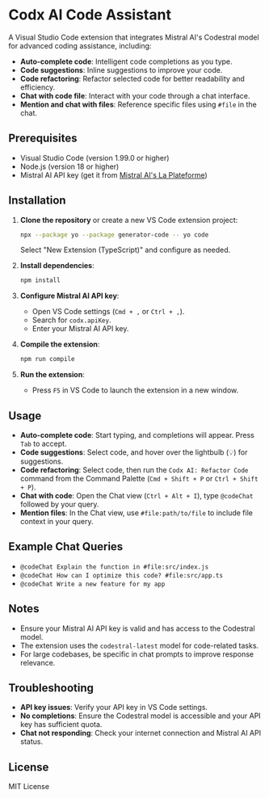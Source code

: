 # Codx AI Code Assistant

A Visual Studio Code extension that integrates Mistral AI's Codestral model for advanced coding assistance, including:

- **Auto-complete code**: Intelligent code completions as you type.
- **Code suggestions**: Inline suggestions to improve your code.
- **Code refactoring**: Refactor selected code for better readability and efficiency.
- **Chat with code file**: Interact with your code through a chat interface.
- **Mention and chat with files**: Reference specific files using `#file` in the chat.

## Prerequisites

- Visual Studio Code (version 1.99.0 or higher)
- Node.js (version 18 or higher)
- Mistral AI API key (get it from [Mistral AI's La Plateforme](https://console.mistral.ai/))

## Installation

1. **Clone the repository** or create a new VS Code extension project:
   ```bash
   npx --package yo --package generator-code -- yo code
   ```
   Select "New Extension (TypeScript)" and configure as needed.

2. **Install dependencies**:
   ```bash
   npm install
   ```

3. **Configure Mistral AI API key**:
   - Open VS Code settings (`Cmd + ,` or `Ctrl + ,`).
   - Search for `codx.apiKey`.
   - Enter your Mistral AI API key.

4. **Compile the extension**:
   ```bash
   npm run compile
   ```

5. **Run the extension**:
   - Press `F5` in VS Code to launch the extension in a new window.

## Usage

- **Auto-complete code**: Start typing, and completions will appear. Press `Tab` to accept.
- **Code suggestions**: Select code, and hover over the lightbulb (💡) for suggestions.
- **Code refactoring**: Select code, then run the `Codx AI: Refactor Code` command from the Command Palette (`Cmd + Shift + P` or `Ctrl + Shift + P`).
- **Chat with code**: Open the Chat view (`Ctrl + Alt + I`), type `@codeChat` followed by your query.
- **Mention files**: In the Chat view, use `#file:path/to/file` to include file context in your query.

## Example Chat Queries

- `@codeChat Explain the function in #file:src/index.js`
- `@codeChat How can I optimize this code? #file:src/app.ts`
- `@codeChat Write a new feature for my app`

## Notes

- Ensure your Mistral AI API key is valid and has access to the Codestral model.
- The extension uses the `codestral-latest` model for code-related tasks.
- For large codebases, be specific in chat prompts to improve response relevance.

## Troubleshooting

- **API key issues**: Verify your API key in VS Code settings.
- **No completions**: Ensure the Codestral model is accessible and your API key has sufficient quota.
- **Chat not responding**: Check your internet connection and Mistral AI API status.

## License

MIT License
